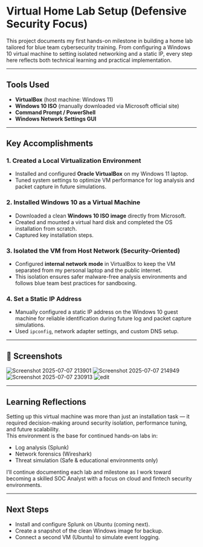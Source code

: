 
# Virtual Home Lab Setup (Defensive Security Focus)

This project documents my first hands-on milestone in building a home lab tailored for blue team cybersecurity training. From configuring a Windows 10 virtual machine to setting isolated networking and a static IP, every step here reflects both technical learning and practical implementation.

---

##  Tools Used
- **VirtualBox** (host machine: Windows 11)
- **Windows 10 ISO** (manually downloaded via Microsoft official site)
- **Command Prompt / PowerShell**
- **Windows Network Settings GUI**

---

##  Key Accomplishments

### 1. Created a Local Virtualization Environment  
- Installed and configured **Oracle VirtualBox** on my Windows 11 laptop.  
- Tuned system settings to optimize VM performance for log analysis and packet capture in future simulations.

### 2. Installed Windows 10 as a Virtual Machine  
- Downloaded a clean **Windows 10 ISO image** directly from Microsoft.  
- Created and mounted a virtual hard disk and completed the OS installation from scratch.  
- Captured key installation steps.

### 3. Isolated the VM from Host Network (Security-Oriented)  
- Configured **internal network mode** in VirtualBox to keep the VM separated from my personal laptop and the public internet.  
- This isolation ensures safer malware-free analysis environments and follows blue team best practices for sandboxing.

### 4. Set a Static IP Address  
- Manually configured a static IP address on the Windows 10 guest machine for reliable identification during future log and packet capture simulations.  
- Used `ipconfig`, network adapter settings, and custom DNS setup.

---

## 📸 Screenshots


![Screenshot 2025-07-07 213901](https://github.com/user-attachments/assets/ce950b8e-0f79-40fd-9a2c-e44f6c567da4)
![Screenshot 2025-07-07 214949](https://github.com/user-attachments/assets/828c3303-a6f8-415f-86ae-643108db584c)
![Screenshot 2025-07-07 230913](https://github.com/user-attachments/assets/9ae7e849-f86e-4fd4-b7a3-71bf26127eca)
![edit](https://github.com/user-attachments/assets/12531ee6-df5b-48f1-933d-d4a460c64e4f)


---

##  Learning Reflections

Setting up this virtual machine was more than just an installation task — it required decision-making around security isolation, performance tuning, and future scalability.  
This environment is the base for continued hands-on labs in:
- Log analysis (Splunk)
- Network forensics (Wireshark)
- Threat simulation (Safe & educational environments only)

I’ll continue documenting each lab and milestone as I work toward becoming a skilled SOC Analyst with a focus on cloud and fintech security environments.

---

##  Next Steps
- Install and configure Splunk on Ubuntu (coming next).
- Create a snapshot of the clean Windows image for backup.
- Connect a second VM (Ubuntu) to simulate event logging.

